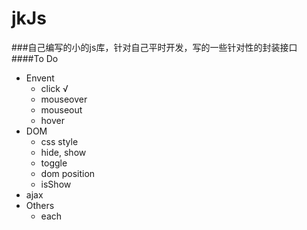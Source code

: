 jkJs
====
###自己编写的小的js库，针对自己平时开发，写的一些针对性的封装接口  
####To Do  
- Envent  
  - click √  
  - mouseover 
  - mouseout  
  - hover  
- DOM  
  - css style  
  - hide, show  
  - toggle
  - dom position
  - isShow  
- ajax  
- Others  
  - each  
